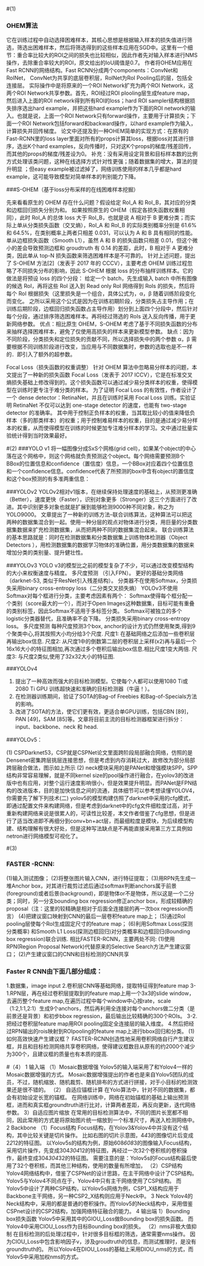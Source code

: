 #(1)
### OHEM算法

它在训练过程中自动选择困难样本，其核心思想是根据输入样本的损失值进行筛选，筛选出困难样本，然后将筛选得到的这些样本应用在SGD中。这里有一个细节：重合率比较大的ROI之间的损失也比较相似，因此作者先对输入样本进行NMS操作，去除重合率较大的ROI，原文给出的IoU阈值是0.7。
作者将OHEM应用在Fast RCNN的网络结构。Fast RCNN分成两个components：ConvNet和RoINet， ConvNet为共享的底层卷积层，RoINet为RoI Pooling后的层，包括全连接层。
实际操作中是将原来的一个ROI Network扩充为两个ROI Network，这两个ROI Network共享参数。首先，ROI经过ROI plooling层生成feature map，然后进入上面的ROI network得到所有ROI的loss；hard ROI sampler结构根据损失排序选出hard example，并把这些hard example作为下面的ROI network的输入。也就是说，上面一个ROI Network只有forward操作，主要用于计算损失；下面一个ROI Network包括forward和backward操作，以hard example作为输入，计算损失并回传梯度。
论文中还提及到一种OHEM简单的实现方式：在原有的Fast-RCNN里的loss layer里面对所有的props计算其loss，根据loss对其进行排序，选出K个hard examples，反向传播时，只对这K个props的梯度/残差回传，而其他的props的梯度/残差设为0。
补充：没有采用设定背景和目标样本数的比例方式处理该类问题，这种在线选择方式针对性更强；随着数据集的增大，算法的提升明显 ；但easy example被过滤掉了，网络训练使用的样本几乎都是hard example，这可能导致模型对简单样本的判别能力下降。

###S-OHEM（基于loss分布采样的在线困难样本挖掘）

先来看看原生的 OHEM 存在什么问题？假设给定 RoI_A 和 RoI_B，其对应的分类和边框回归损失分别为和。
如果按照原生的 OHEM（假定各损失函数权重相同），此时 RoI_A 的总体 loss 大于 RoI_B，也就是说 A 相对于 B 更难分类；而实际上单从分类损失函数（交叉熵），RoI_A 和 RoI_B 的实际类别概率分别是 61.6% 和 64.5%，在类别概率上两者只相差 0.031，可以认为 A 和 B 具有相同的性能。
单从边框损失函数（Smooth L1），虽然 A 和 B 的损失函数只相差 0.01，但这个微小的差会导致预测边框和 groudtruth 有 0.14 的差距，此时，B 相对于 A 更难分类，因此单从 top-N 损失函数来筛选困难样本是不可靠的。
针对上述问题，提出了 S-OHEM 方法[2]（发表于 2017 年的 CCCV），主要考虑 OHEM 训练过程忽略了不同损失分布的影响，因此 S-OHEM 根据 loss 的分布抽样训练样本。它的做法是将预设 loss 的四个分段：
给定一个 batch，先生成输入 batch 中所有图像的候选 RoI，再将这些 RoI 送入到 Read only RoI 网络得到 RoIs 的损失，然后将每个 RoI 根据损失（这里损失是一个组合，具体公式为，α，β 随着训练阶段变化而变化。
之所以采用这个公式是因为在训练初期阶段，分类损失占主导作用；在训练后期阶段，边框回归损失函数占主导作用）划分到上面四个分段中，然后针对每个分段，通过排序筛选困难样本。再将经过筛选的 RoIs 送入反向传播，用于更新网络参数。
优点：相比原生 OHEM，S-OHEM 考虑了基于不同损失函数的分布来抽样选择困难样本，避免了仅使用高损失的样本来更新模型参数。
缺点：因为不同阶段，分类损失和定位损失的贡献不同，所以选择损失中的两个参数 α，β 需要根据不同训练阶段进行改变，当应用与不同数据集时，参数的选取也是不一样的．即引入了额外的超参数。

Focal Loss（损失函数的权重调整）
针对 OHEM 算法中忽略易分样本的问题，本文提出了一种新的损失函数 Focal Loss（发表于 2017 ICCV），它是在标准交叉熵损失基础上修改得到的。这个损失函数可以通过减少易分类样本的权重，使得模型在训练时更专注于难分类的样本。
为了证明 Focal Loss 的有效性，作者设计了一个 dense detector：RetinaNet，并且在训练时采用 Focal Loss 训练。实验证明 RetinaNet 不仅可以达到 one-stage detector 的速度，也能有 two-stage detector 的准确率。
其中用于控制正负样本的权重，当其取比较小的值来降低负样本（多的那类样本）的权重；用于控制难易样本的权重，目的是通过减少易分样本的权重，从而使得模型在训练的时候更加专注难分样本的学习。文中通过批量实验统计得到当时效果最好。



#(2)
###YOLO v1 
将一幅图像分成SxS个网格(grid cell)，如果某个object的中心 落在这个网格中，则这个网格就负责预测这个object。每个网络需要预测B个BBox的位置信息和confidence（置信度）信息，一个BBox对应着四个位置信息和一个confidence信息。confidence代表了所预测的box中含有object的置信度和这个box预测的有多准两重信息：

###YOLOv2
YOLOv2相对v1版本，在继续保持处理速度的基础上，从预测更准确（Better），速度更快（Faster），识别对象更多（Stronger）这三个方面进行了改进。其中识别更多对象也就是扩展到能够检测9000种不同对象，称之为YOLO9000。
文章提出了一种新的训练方法–联合训练算法，这种算法可以把这两种的数据集混合到一起。使用一种分层的观点对物体进行分类，用巨量的分类数据集数据来扩充检测数据集，从而把两种不同的数据集混合起来。
联合训练算法的基本思路就是：同时在检测数据集和分类数据集上训练物体检测器（Object Detectors ），用检测数据集的数据学习物体的准确位置，用分类数据集的数据来增加分类的类别量、提升健壮性。

###YOLOv3
YOLO v3的模型比之前的模型复杂了不少，可以通过改变模型结构的大小来权衡速度与精度。
多尺度预测 （引入FPN）。
更好的基础分类网络（darknet-53, 类似于ResNet引入残差结构）。
分类器不在使用Softmax，分类损失采用binary cross-entropy loss（二分类交叉损失熵）
YOLOv3不使用Softmax对每个框进行分类，主要考虑因素有两个：
Softmax使得每个框分配一个类别（score最大的一个），而对于Open Images这种数据集，目标可能有重叠的类别标签，因此Softmax不适用于多标签分类。
Softmax可被独立的多个logistic分类器替代，且准确率不会下降。
分类损失采用binary cross-entropy loss。
多尺度预测
每种尺度预测3个box, anchor的设计方式仍然使用聚类,得到9个聚类中心,将其按照大小均分给3个尺度.
尺度1: 在基础网络之后添加一些卷积层再输出box信息.
尺度2: 从尺度1中的倒数第二层的卷积层上采样(x2)再与最后一个16x16大小的特征图相加,再次通过多个卷积后输出box信息.相比尺度1变大两倍.
尺度3: 与尺度2类似,使用了32x32大小的特征图.

###YOLOv4

1. 提出了一种高效而强大的目标检测模型。它使每个人都可以使用1080 Ti或2080 Ti GPU 训练超快速和准确的目标检测器（牛逼！）。
2. 在检测器训练期间，验证了SOTA的Bag-of Freebies 和Bag-of-Specials方法的影响。
3. 改进了SOTA的方法，使它们更有效，更适合单GPU训练，包括CBN [89]，PAN [49]，SAM [85]等。文章将目前主流的目标检测器框架进行拆分：input、backbone、neck 和 head.

###YOLOv5：

(1) CSPDarknet53，CSP就是CSPNet论文里面跨阶段局部融合网络，仿照的是Densenet密集跨层挑层连接思想，但是考虑到内存消耗过大，故修改为部分局部跨层融合做法，图示如上所示
(2) neck模块采用的是PANet和增强模块SPP。SPP结构非常容易理解，就是不同kernel size的pool操作进行融合，在yolov3的改进版中也有应用，对整个运行速度影响很小，但是效果提升明显。而PANet是FPN结构的改进版本，目的是加快信息之间的流通，具体细节可以参考想读懂YOLOV4，你需要先了解下列技术(二)
yolov5的模型构建仿照了darknet中采用的cfg模式，即通过配置文件来构建网络，但是考虑到darknet中的cfg文件细粒度过高，对于重新构建网络来说是很累人的，可读性比较差，本文作者借鉴了cfg思想，但是进行了适当改进即不再细分到conv+bn+act层，而最细粒度是模块，为后续模型构建、结构理解有很大好处，但是这种写法缺点是不再能直接采用第三方工具例如netron进行网络模型可视化了。

#(3)
### FASTER -RCNN:

(1)输入测试图像；
(2)将整张图片输入CNN，进行特征提取；
(3)用RPN先生成一堆Anchor box，对其进行裁剪过滤后通过softmax判断anchors属于前景(foreground)或者后景(background)，即是物体or不是物体，所以这是一个二分类；同时，另一分支bounding box regression修正anchor box，形成较精确的proposal（注：这里的较精确是相对于后面全连接层的再一次box regression而言）
(4)把建议窗口映射到CNN的最后一层卷积feature map上；
(5)通过RoI pooling层使每个RoI生成固定尺寸的feature map；
(6)利用Softmax Loss(探测分类概率) 和Smooth L1 Loss(探测边框回归)对分类概率和边框回归(Bounding box regression)联合训练.
相比FASTER-RCNN，主要两处不同:
(1)使用RPN(Region Proposal Network)代替原来的Selective Search方法产生建议窗口；
(2)产生建议窗口的CNN和目标检测的CNN共享

### Faster R CNN由下面几部分组成：

1.数据集，image input
2.卷积层CNN等基础网络，提取特征得到feature map
3-1.RPN层，再在经过卷积层提取到的feature map上用一个3x3的slide window，去遍历整个feature map,在遍历过程中每个window中心按rate，scale（1:2,1:1,2:1）生成9个anchors，然后再利用全连接对每个anchors做二分类（是前景还是背景）和初步bbox regression，最后输出比较精确的300个ROIs。
3-2.把经过卷积层feature map用ROI pooling固定全连接层的输入维度。
4.然后把经过RPN输出的rois映射到ROIpooling的feature map上进行bbox回归和分类。
(1) 如何高效快速产生建议框？
FASTER-RCNN创造性地采用卷积网络自行产生建议框，并且和目标检测网络共享卷积网络，使得建议框数目从原有的约2000个减少为300个，且建议框的质量也有本质的提高.

#（4）
1 输入端
（1）Mosaic数据增强
Yolov5的输入端采用了和Yolov4一样的Mosaic数据增强的方式。
Mosaic数据增强提出的作者也是来自Yolov5团队的成员，不过，随机缩放、随机裁剪、随机排布的方式进行拼接，对于小目标的检测效果还是很不错的。
（2） 自适应锚框计算
在Yolo算法中，针对不同的数据集，都会有初始设定长宽的锚框。
在网络训练中，网络在初始锚框的基础上输出预测框，进而和真实框groundtruth进行比对，计算两者差距，再反向更新，迭代网络参数。
3）自适应图片缩放
在常用的目标检测算法中，不同的图片长宽都不相同，因此常用的方式是将原始图片统一缩放到一个标准尺寸，再送入检测网络中。
2 Backbone
（1）Focus结构
Focus结构，在Yolov3&Yolov4中并没有这个结构，其中比较关键是切片操作。
比如右图的切片示意图，4*4*3的图像切片后变成2*2*12的特征图。
以Yolov5s的结构为例，原始608*608*3的图像输入Focus结构，采用切片操作，先变成304*304*12的特征图，再经过一次32个卷积核的卷积操作，最终变成304*304*32的特征图。
需要注意的是：Yolov5s的Focus结构最后使用了32个卷积核，而其他三种结构，使用的数量有所增加，
（2）CSP结构
Yolov4网络结构中，借鉴了CSPNet的设计思路，在主干网络中设计了CSP结构。
Yolov5与Yolov4不同点在于，Yolov4中只有主干网络使用了CSP结构。
而Yolov5中设计了两种CSP结构，以Yolov5s网络为例，CSP1_X结构应用于Backbone主干网络，另一种CSP2_X结构则应用于Neck中。
3 Neck
Yolov4的Neck结构中，采用的都是普通的卷积操作。而Yolov5的Neck结构中，采用借鉴CSPnet设计的CSP2结构，加强网络特征融合的能力。
4 输出端
1）Bounding box损失函数
Yolov5中采用其中的GIOU_Loss做Bounding box的损失函数。
而Yolov4中采用CIOU_Loss作为目标Bounding box的损失。
（2）nms非极大值抑制
在目标检测的后处理过程中，针对很多目标框的筛选，通常需要nms操作。
因为CIOU_Loss中包含影响因子v，涉及groudtruth的信息，而测试推理时，是没有groundtruth的。
所以Yolov4在DIOU_Loss的基础上采用DIOU_nms的方式，而Yolov5中采用加权nms的方式。
